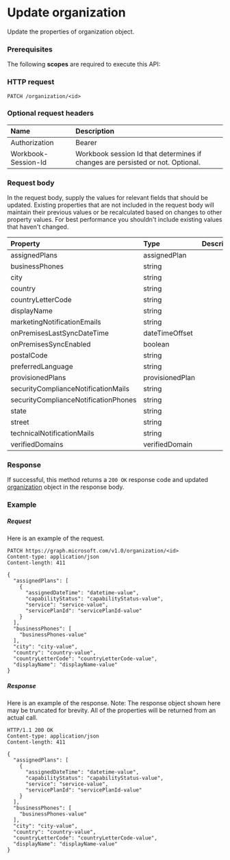 # Update organization

Update the properties of organization object.
### Prerequisites
The following **scopes** are required to execute this API: 
### HTTP request
<!-- { "blockType": "ignored" } -->
```http
PATCH /organization/<id>
```
### Optional request headers
| Name       | Description|
|:-----------|:-----------|
| Authorization  | Bearer <code>|
| Workbook-Session-Id  | Workbook session Id that determines if changes are persisted or not. Optional.|

### Request body
In the request body, supply the values for relevant fields that should be updated. Existing properties that are not included in the request body will maintain their previous values or be recalculated based on changes to other property values. For best performance you shouldn't include existing values that haven't changed.

| Property	   | Type	|Description|
|:---------------|:--------|:----------|
|assignedPlans|assignedPlan||
|businessPhones|string||
|city|string||
|country|string||
|countryLetterCode|string||
|displayName|string||
|marketingNotificationEmails|string||
|onPremisesLastSyncDateTime|dateTimeOffset||
|onPremisesSyncEnabled|boolean||
|postalCode|string||
|preferredLanguage|string||
|provisionedPlans|provisionedPlan||
|securityComplianceNotificationMails|string||
|securityComplianceNotificationPhones|string||
|state|string||
|street|string||
|technicalNotificationMails|string||
|verifiedDomains|verifiedDomain||

### Response
If successful, this method returns a `200 OK` response code and updated [organization](../resources/organization.md) object in the response body.
### Example
##### Request
Here is an example of the request.
<!-- {
  "blockType": "request",
  "name": "update_organization"
}-->
```http
PATCH https://graph.microsoft.com/v1.0/organization/<id>
Content-type: application/json
Content-length: 411

{
  "assignedPlans": [
    {
      "assignedDateTime": "datetime-value",
      "capabilityStatus": "capabilityStatus-value",
      "service": "service-value",
      "servicePlanId": "servicePlanId-value"
    }
  ],
  "businessPhones": [
    "businessPhones-value"
  ],
  "city": "city-value",
  "country": "country-value",
  "countryLetterCode": "countryLetterCode-value",
  "displayName": "displayName-value"
}
```
##### Response
Here is an example of the response. Note: The response object shown here may be truncated for brevity. All of the properties will be returned from an actual call.
<!-- {
  "blockType": "response",
  "truncated": true,
  "@odata.type": "microsoft.graph.organization"
} -->
```http
HTTP/1.1 200 OK
Content-type: application/json
Content-length: 411

{
  "assignedPlans": [
    {
      "assignedDateTime": "datetime-value",
      "capabilityStatus": "capabilityStatus-value",
      "service": "service-value",
      "servicePlanId": "servicePlanId-value"
    }
  ],
  "businessPhones": [
    "businessPhones-value"
  ],
  "city": "city-value",
  "country": "country-value",
  "countryLetterCode": "countryLetterCode-value",
  "displayName": "displayName-value"
}
```

<!-- uuid: 8fcb5dbc-d5aa-4681-8e31-b001d5168d79
2015-10-25 14:57:30 UTC -->
<!-- {
  "type": "#page.annotation",
  "description": "Update organization",
  "keywords": "",
  "section": "documentation",
  "tocPath": ""
}-->